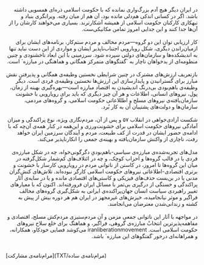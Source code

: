 <div dir="rtl">
در ایران دیگر هیچ آدم بزرگ‌واری نمانده که با حکومت اسلامی ذره‌ای همسویی داشته باشد. اگر در کسانی اندکی هم‌دلی مانده بود، آن هم از میان رفته. ویرانگری بنیاد و تبهکاری کارکنان حکومت اسلامی از همیشه آشکارترند. بسیاری می‌خواهند کارشان را از آن‌ها جدا کنند و این جدایی امروز تمامن
مکانیکی‌ست.
<br>
<br>
کار ارزیابی توان این دو گروه―مردم مخالف و مردم ستم‌کار،‌ برنامه‌های ایشان برای ازمیان‌راندن دیگری، شکل رویارویی اجتناب‌ناپذیر ایشان و مواردی از این دست نباید تنها به اندیشکده‌ها و سازمان‌های دولتی سپرده شود. سرزمینی با این ابعاد ناخشنودی و چنین منظومه‌ای از بدخواهان ناچار به `گفتگوهای متمرکز همگانی و هماهنگی در مبارزه` ‌است.
<br>
<br>
 بازتعریف ارزش‌های مشترک در چنین شرایطی نخستین وظیفه‌ی همگانی و پذیرفتن نقش مبارز برای گسترانیدن و پایدارسازی این ارزش‌ها نخستین وظیفه‌ی فردی است. دیگر وظیفه‌‌‌ی باهم‌بودی بی‌درنگ اندیشیدن به اقتصاد مبارزه است―بهره‌گیری بهینه‌ از زمان، پول، نیروهای انسانی، اطلاعات و هر آن چیز دیگری که باید برای رویارویی با خشونت سازمان‌یافته‌ی نیروهای مسلح و اطللاعاتی حکومت اسلامی، و گروه‌های مردمی، سازمان‌ها و دولت‌های پشتیبان آن به کار بُرد. 
<br>
<br>
شکست آزادی‌خواهی در انقلاب ۵۷ و پس از آن، مردم‌نگاری ویژه، نوع پراکندگی و میزان آمادگی نیروهای حکومت اسلامی برای خشونت‌ورزی و این‌همه در کنار همه‌ی آن‌چه که با ادامه‌ی حضور ایشان در قدرت از کف طبیعت، مردم و آیندگان سرزمین ایران خواهد رفت، ناچاری از واکنش سازمان‌یافته و بهینه‌ی جمعی را انکارناپذیر می‌کند.
<br>
<br>
مدل‌های تجربه‌شده‌ی مبارزه‌ی سیاسی-باهم‌بودیِ دگرگونی‌خواه، چه در شکل مبارزه‌ی فردی یا در قالب گروه‌ها و احزاب کوچک، و چه در ائتلاف‌های کم‌شمار شکل‌گرفته در میان این گروه‌ها تا امروز، در کاستن از ناتوانی مردم در رویارویی کارساز با خشونت‌ و برتری اقتصادی-اطلاعاتی نیروهای حکومت اسلامی کارگر نبوده‌اند. تلاش‌های کنش‌گران مدنی یا در بن‌بست حذف‌های فیزیکی و کاستی‌های اقتصادی مانده و یا در سایه‌ی آثار پراکندگی و خستگی از درگیری بی‌ثمر با مسائل ایران فرورفته‌اند. اکنون که با معیارهای تغییر راهبردی سیاست انسان جهان‌پراکنده‌ی ایرانی به شکل‌گیری گروه‌های مخالف فراگیر و موثر نیانجامیده، خیزش‌های غیرمجهز در ایران هم هر دوره بیش از پیش به کشته و زندانی‌شدن معترضان می‌انجامند.
<br>
<br>
در مواجهه با آثار این ناتوانی جمعی مزمن و آن مردم‌ستیزی مردم‌کش مسلح، اقتصادی و مفاهمه‌پذیرترین انتخابْ مبارزه‌ی گروهی، فراگیر، و هماهنگ برای خلع سلاح نیروهای حکومت اسلامی است. 
iranliberationmovement می‌کوشد فضایی خودکاو، همکارانه، و همراهانه‌ای درخور`گفتگوهای این مبارزه` باشد.
</div>
<br>
<br>
[مرام‌نامه‌ی مشارکت](TXT/مرام‌نامه‌ی ساده)